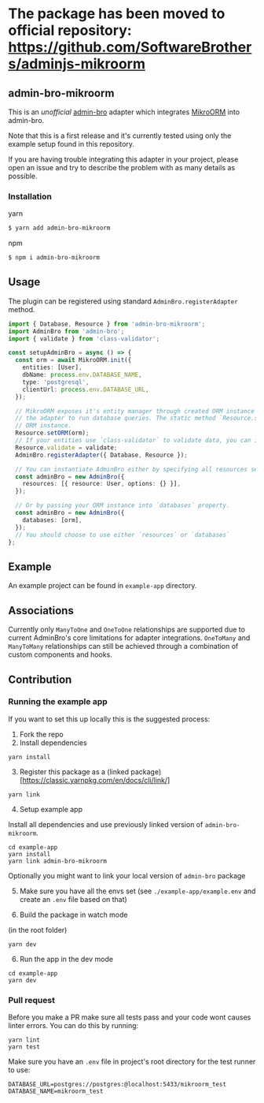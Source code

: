 # The package has been moved to official repository: https://github.com/SoftwareBrothers/adminjs-mikroorm

## admin-bro-mikroorm

This is an *unofficial* [admin-bro](https://github.com/SoftwareBrothers/admin-bro) adapter which integrates [MikroORM](https://github.com/mikro-orm/mikro-orm) into admin-bro.

Note that this is a first release and it's currently tested using only the example setup found in this repository.

If you are having trouble integrating this adapter in your project, please open an issue and try to describe the problem with as many details as possible.

### Installation

yarn
```bash
$ yarn add admin-bro-mikroorm
```

npm
```bash
$ npm i admin-bro-mikroorm
```

## Usage

The plugin can be registered using standard `AdminBro.registerAdapter` method.

```typescript
import { Database, Resource } from 'admin-bro-mikroorm';
import AdminBro from 'admin-bro';
import { validate } from 'class-validator';

const setupAdminBro = async () => {
  const orm = await MikroORM.init({
    entities: [User],
    dbName: process.env.DATABASE_NAME,
    type: 'postgresql',
    clientUrl: process.env.DATABASE_URL,
  });

  // MikroORM exposes it's entity manager through created ORM instance (`orm.em`) and it's required for
  // the adapter to run database queries. The static method `Resource.setORM` extracts required properties from your
  // ORM instance.
  Resource.setORM(orm);
  // If your entities use `class-validator` to validate data, you can inject it's validate method into the resource.
  Resource.validate = validate;
  AdminBro.registerAdapter({ Database, Resource });

  // You can instantiate AdminBro either by specifying all resources separately:
  const adminBro = new AdminBro({
    resources: [{ resource: User, options: {} }],
  });

  // Or by passing your ORM instance into `databases` property.
  const adminBro = new AdminBro({
    databases: [orm],
  });
  // You should choose to use either `resources` or `databases`
};
```

## Example

An example project can be found in `example-app` directory.

## Associations

Currently only `ManyToOne` and `OneToOne` relationships are supported due to current AdminBro's core limitations
for adapter integrations. `OneToMany` and `ManyToMany` relationships can still be achieved through a combination of custom components and hooks.

## Contribution

### Running the example app

If you want to set this up locally this is the suggested process:

1. Fork the repo
2. Install dependencies

```
yarn install
```

3. Register this package as a (linked package)[https://classic.yarnpkg.com/en/docs/cli/link/]

```
yarn link
```

4. Setup example app

Install all dependencies and use previously linked version of `admin-bro-mikroorm`.

```
cd example-app
yarn install
yarn link admin-bro-mikroorm
```

Optionally you might want to link your local version of `admin-bro` package

5. Make sure you have all the envs set (see `./example-app/example.env` and create an `.env` file based on that)

6. Build the package in watch mode

(in the root folder)

```
yarn dev
```

6. Run the app in the dev mode

```
cd example-app
yarn dev
```

### Pull request

Before you make a PR make sure all tests pass and your code wont causes linter errors.
You can do this by running:

```
yarn lint
yarn test
```

Make sure you have an `.env` file in project's root directory for the test runner to use:
```
DATABASE_URL=postgres://postgres:@localhost:5433/mikroorm_test
DATABASE_NAME=mikroorm_test
```

